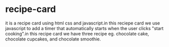 # recipe-card
it is a recipe card using html css and javascript.in this reciepe card we use javascript to add a timer that automatically starts when the user clicks "start cooking".in this recipe card we have three recipe eg. chocolate cake, chocolate cupcakes, and chocolate smoothie. 
